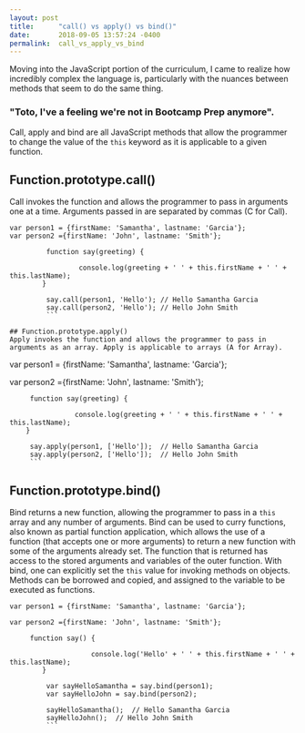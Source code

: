 ```yaml
---
layout: post
title:      "call() vs apply() vs bind()"
date:       2018-09-05 13:57:24 -0400
permalink:  call_vs_apply_vs_bind
---
```



Moving into the JavaScript portion of the curriculum, I came to realize how incredibly complex the language is, particularly with the nuances between methods that seem to do the same thing. 

### "Toto, I've a feeling we're not in Bootcamp Prep anymore".

Call, apply and bind are all JavaScript methods that allow the programmer to change the value of the `this` keyword as it is applicable to a given function. 

## Function.prototype.call()
Call invokes the function and allows the programmer to pass in arguments one at a time. Arguments passed in are separated by commas (C for Call).

```
var person1 = {firstName: 'Samantha', lastname: 'Garcia'};
var person2 ={firstName: 'John', lastname: 'Smith'};
     
		 function say(greeting) {
		 
		         console.log(greeting + ' ' + this.firstName + ' ' + this.lastName);
		}
		
		 say.call(person1, 'Hello'); // Hello Samantha Garcia
		 say.call(person2, 'Hello'); // Hello John Smith
		 ```

## Function.prototype.apply()
Apply invokes the function and allows the programmer to pass in arguments as an array. Apply is applicable to arrays (A for Array).

```
var person1 = {firstName: 'Samantha', lastname: 'Garcia'};


var person2 ={firstName: 'John', lastname: 'Smith'};
     
		 function say(greeting) {
		 
		            console.log(greeting + ' ' + this.firstName + ' ' + this.lastName);
		}
		
		 say.apply(person1, ['Hello']);  // Hello Samantha Garcia
		 say.apply(person2, ['Hello']);  // Hello John Smith
		 ```

## Function.prototype.bind()
Bind returns a new function, allowing the programmer to pass in a `this` array and any number of arguments. Bind can be used to curry functions, also known as partial function application, which allows the use of a function (that accepts one or more arguments) to return a new function with some of the arguments already set. The function that is returned has access to the stored arguments and variables of the outer function. With bind, one can explicitly set the `this` value for invoking methods on objects. Methods can be borrowed and copied, and assigned to the variable to be executed as functions.

```
var person1 = {firstName: 'Samantha', lastname: 'Garcia'};

var person2 ={firstName: 'John', lastname: 'Smith'};

     function say() {
		 
		            console.log('Hello' + ' ' + this.firstName + ' ' + this.lastName);
		}
		
		 var sayHelloSamantha = say.bind(person1);
		 var sayHelloJohn = say.bind(person2);
		 
		 sayHelloSamantha();  // Hello Samantha Garcia
		 sayHelloJohn();  // Hello John Smith
		 ```
